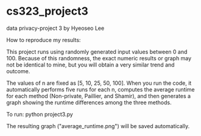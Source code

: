 # cs323_project3
data privacy-project 3 by Hyeoseo Lee

How to reproduce my results:

This project runs using randomly generated input values between 0 and 100.
Because of this randomness, the exact numeric results or graph may not be identical to mine,
but you will obtain a very similar trend and outcome.

The values of n are fixed as [5, 10, 25, 50, 100].
When you run the code, it automatically performs five runs for each n,
computes the average runtime for each method (Non-private, Paillier, and Shamir),
and then generates a graph showing the runtime differences among the three methods.

To run:
python project3.py

The resulting graph ("average_runtime.png") will be saved automatically.


